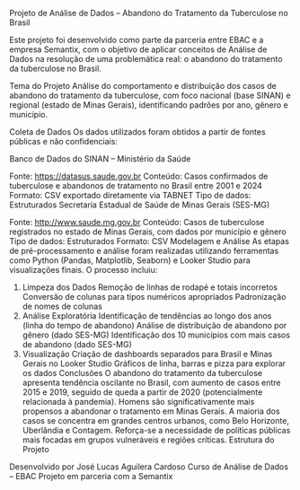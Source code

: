 Projeto de Análise de Dados – Abandono do Tratamento da Tuberculose no Brasil

Este projeto foi desenvolvido como parte da parceria entre EBAC e a empresa Semantix, com o objetivo de aplicar conceitos de Análise de Dados na resolução de uma problemática real: o abandono do tratamento da tuberculose no Brasil.

Tema do Projeto
Análise do comportamento e distribuição dos casos de abandono do tratamento da tuberculose, com foco nacional (base SINAN) e regional (estado de Minas Gerais), identificando padrões por ano, gênero e município.

Coleta de Dados
Os dados utilizados foram obtidos a partir de fontes públicas e não confidenciais:

Banco de Dados do SINAN – Ministério da Saúde

Fonte: https://datasus.saude.gov.br
Conteúdo: Casos confirmados de tuberculose e abandonos de tratamento no Brasil entre 2001 e 2024
Formato: CSV exportado diretamente via TABNET
Tipo de dados: Estruturados
Secretaria Estadual de Saúde de Minas Gerais (SES-MG)

Fonte: http://www.saude.mg.gov.br
Conteúdo: Casos de tuberculose registrados no estado de Minas Gerais, com dados por município e gênero
Tipo de dados: Estruturados
Formato: CSV
Modelagem e Análise
As etapas de pré-processamento e análise foram realizadas utilizando ferramentas como Python (Pandas, Matplotlib, Seaborn) e Looker Studio para visualizações finais. O processo incluiu:

1. Limpeza dos Dados
Remoção de linhas de rodapé e totais incorretos
Conversão de colunas para tipos numéricos apropriados
Padronização de nomes de colunas
2. Análise Exploratória
Identificação de tendências ao longo dos anos (linha do tempo de abandono)
Análise de distribuição de abandono por gênero (dado SES-MG)
Identificação dos 10 municípios com mais casos de abandono (dado SES-MG)
3. Visualização
Criação de dashboards separados para Brasil e Minas Gerais no Looker Studio
Gráficos de linha, barras e pizza para explorar os dados
Conclusões
O abandono do tratamento da tuberculose apresenta tendência oscilante no Brasil, com aumento de casos entre 2015 e 2019, seguido de queda a partir de 2020 (potencialmente relacionada à pandemia).
Homens são significativamente mais propensos a abandonar o tratamento em Minas Gerais.
A maioria dos casos se concentra em grandes centros urbanos, como Belo Horizonte, Uberlândia e Contagem.
Reforça-se a necessidade de políticas públicas mais focadas em grupos vulneráveis e regiões críticas.
Estrutura do Projeto




Desenvolvido por
José Lucas Aguilera Cardoso Curso de Análise de Dados – EBAC
Projeto em parceria com a Semantix
